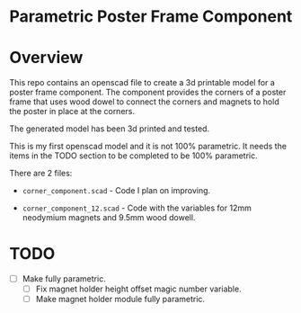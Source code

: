# Parametric Poster Frame Component
# Overview
This repo contains an openscad file to create a 3d printable model for a poster frame component. The component provides the corners of a poster frame that uses wood dowel to connect the corners and magnets to hold the poster in place at the corners.

The generated model has been 3d printed and tested.

This is my first openscad model and it is not 100% parametric. It needs the items in the TODO section to be completed to be 100% parametric.

There are 2 files:

- `corner_component.scad` - Code I plan on improving.

- `corner_component_12.scad` - Code with the variables for 12mm neodymium magnets and 9.5mm wood dowell.

<!-- `corner_component_8.scad` - Code with the variables for 8mm neodymium magnets and 9.5mm wood dowell. -->

# TODO
- [ ] Make fully parametric.
  - [ ] Fix magnet holder height offset magic number variable.
  - [ ] Make magnet holder module fully parametric.